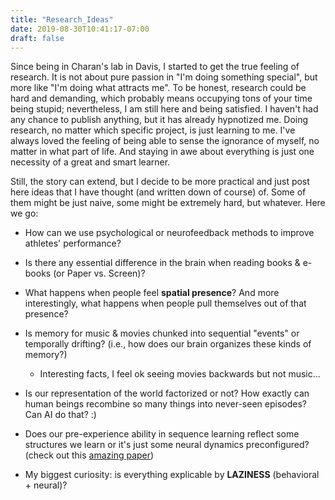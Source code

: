 ```yaml
---
title: "Research_Ideas"
date: 2019-08-30T10:41:17-07:00
draft: false
---
```


Since being in Charan's lab in Davis, I started to get the true feeling of research. It is not about pure passion in "I'm doing something special", but more like "I'm doing what attracts me". To be honest, research could be hard and demanding, which probably means occupying tons of your time being stupid; nevertheless, I am still here and being satisfied. I haven't had any chance to publish anything, but it has already hypnotized me. Doing research, no matter which specific project, is just learning to me. I've always loved the feeling of being able to sense the ignorance of myself, no matter in what part of life. And staying in awe about everything is just one necessity of a great and smart learner.

Still, the story can extend, but I decide to be more practical and just post here ideas that I have thought (and written down of course) of. Some of them might be just naive, some might be extremely hard, but whatever. Here we go:

- How can we use psychological or neurofeedback methods to improve athletes' performance?

- Is there any essential difference in the brain when reading books & e-books (or Paper vs. Screen)?

- What happens when people feel __spatial presence__? And more interestingly, what happens when people pull themselves out of that presence?

- Is memory for music & movies chunked into sequential "events" or temporally drifting? (i.e., how does our brain organizes these kinds of memory?)
	- Interesting facts, I feel ok seeing movies backwards but not music...

- Is our representation of the world factorized or not? How exactly can human beings recombine so many things into never-seen episodes? Can AI do that? :)

- Does our pre-experience ability in sequence learning reflect some structures we learn or it's just some neural dynamics preconfigured? (check out this [amazing paper](https://www.sciencedirect.com/science/article/pii/S0092867419306403))

- My biggest curiosity: is everything explicable by __LAZINESS__ (behavioral + neural)?

